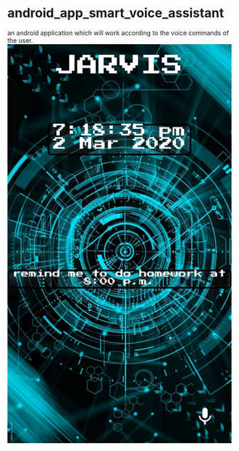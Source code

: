 # android_app_smart_voice_assistant
an android application which will work according to the voice commands of the user.
<img src = "Screenshots/Screenshot_2020-03-02-19-18-36-570_com.example.jarvis.png">
